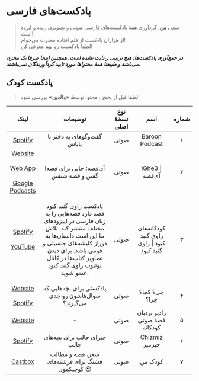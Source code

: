 # پادکست‌های فارسی
> سعی [من](https://twitter.com/alijahsan)، گردآوری همۀ پادکست‌های  فارسی صوتی و تصویری زنده و مُرده است! <br>
از هزاران پادکست از قلم افتاده معذرت می‌خوام!<br>
لطفا پادکستت رو بهم معرفی کن!

***در جمع‌آوری پادکست‌ها، هیچ ترتیبی رعایت نشده است. همچنین اینجا صرفا یک مخزن می‌باشد و طبیعتا همۀ محتواها مورد تایید گردآورندگان نمی‌باشند.***

## پادکست کودک
> لطفا قبل از پخش، محتوا توسط **«والدین»** بررسی شود.

|لینک|توضیحات|نوع نسخۀ اصلی|اسم|شماره|
|:---:|:---:|:---:|:---:|:---:|
|[Spotify](https://podcasters.spotify.com/pod/show/baroon?utm_source=podnews.net&utm_medium=web&utm_campaign=podcast-page)|گفت‌وگوهای یه دختر با باباش|صوتی|Baroon Podcast|۱|                                                
|[Website](https://ighe3.com/) <br><br> [Web App](https://app.ighe3.com/) <br><br> [Google Podcasts](https://podcasts.google.com/feed/aHR0cHM6Ly9hbmNob3IuZm0vcy9jZjNkMGQ0L3BvZGNhc3QvcnNz?sa=X&ved=0CAMQ4aUDahgKEwjYy_KcoNCDAxUAAAAAHQAAAAAQggE)|!آی‌قصه؛ جایی برای قصه گفتن و قصه شنفتن|صوتی|iGhe3 &#124; آی‌قصه|۲|                                             
|[Spotify](https://podcasters.spotify.com/pod/show/gonbadekabood?utm_source=podnews.net&utm_medium=web&utm_campaign=podcast-page) <br><br> [YouTube](https://www.youtube.com/@user-qh9wb2gg2m/featured)|<p >پادکست راوی گنبد کبود قصد دارد قصه‌هایی را به زبان فارسی در اپیزودهای مختلف منتشر کند. تلاش ما این است داستان‌ها به دوراز کلیشه‌های جنسیتی و قومی باشد. برای دیدن تصاویر کتاب‌ها در کانال یوتیوب راوی گنبد کبود عضو شوید.</p>|صوتی|کودکانه‌های راوی گنبد کبود &#124; راوی گنبد کبود|۳|                                             
|[Website](https://whatwherewhykids.com/?utm_source=podnews.net&utm_medium=web&utm_campaign=podcast-page) <br><br> [Spotify](https://podcasters.spotify.com/pod/show/what-where-why)|پادکستی برای بچه‌هایی که سوال‌هاشون رو جدی می‌گیرند؟|صوتی|چی؟ کجا؟ چرا؟|۴|                                                
|[Website](https://entesharat.com/story/)|-|صوتی|رادیو نردبان قصۀ صوتی کودکانه|۵|                                               
|[Spotify](https://podcasters.spotify.com/pod/show/parham6?utm_source=podnews.net&utm_medium=web&utm_campaign=podcast-page)|چیزای جالب برای بچه‌های جالب|صوتی|Chizmiz چیزمیز|۶|                                              
|[Castbox](https://castbox.fm/ch/4638131?utm_source=podnews.net&utm_medium=web&utm_campaign=podcast-page)|شعر، قصه و مطالب قشنگ برای فرشته‌های کوچیکمون 😍|صوتی|کودک من|۷|
